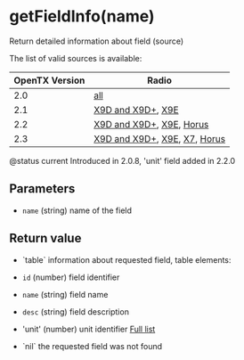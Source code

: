 # getFieldInfo(name)



Return detailed information about field (source)

The list of valid sources is available:

| OpenTX Version | Radio |
|----------------|-------|
| 2.0 | [all](http://downloads-20.open-tx.org/firmware/lua_fields.txt) |
| 2.1 | [X9D and X9D+](http://downloads-21.open-tx.org/firmware/lua_fields_taranis.txt), [X9E](http://downloads-21.open-tx.org/firmware/lua_fields_taranis_x9e.txt) |
| 2.2 | [X9D and X9D+](http://downloads.open-tx.org/2.2/release/firmware/lua_fields_x9d.txt), [X9E](http://downloads.open-tx.org/2.2/release/firmware/lua_fields_x9e.txt), [Horus](http://downloads.open-tx.org/2.2/release/firmware/lua_fields_x12s.txt) |
| 2.3 | [X9D and X9D+](http://downloads.open-tx.org/2.3/release/firmware/lua_fields_x9d.txt), [X9E](http://downloads.open-tx.org/2.3/release/firmware/lua_fields_x9e.txt), [X7](http://downloads.open-tx.org/2.3/release/firmware/lua_fields_x7.txt), [Horus](http://downloads.open-tx.org/2.3/release/firmware/lua_fields_x12s.txt) |

@status current Introduced in 2.0.8, 'unit' field added in 2.2.0


## Parameters

* `name` (string) name of the field



## Return value

* \`table\` information about requested field, table elements:
 * `id`   (number) field identifier
 * `name` (string) field name
 * `desc` (string) field description
 * 'unit' (number) unit identifier [Full list](../appendix/units.html)

* \`nil\` the requested field was not found



